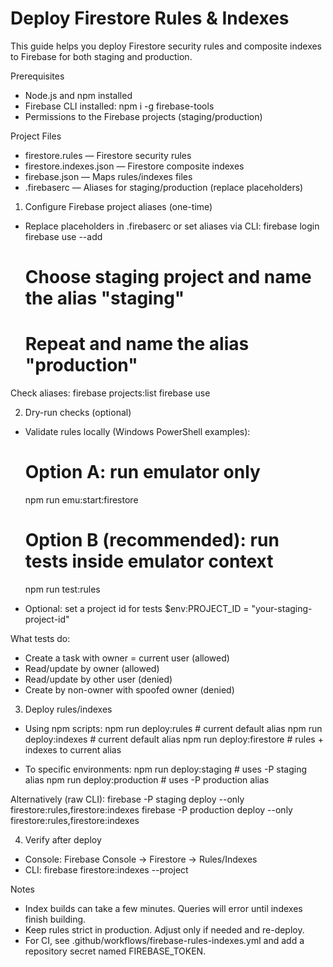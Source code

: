 # Deploy Firestore Rules & Indexes

This guide helps you deploy Firestore security rules and composite indexes to Firebase for both staging and production.

Prerequisites
- Node.js and npm installed
- Firebase CLI installed: npm i -g firebase-tools
- Permissions to the Firebase projects (staging/production)

Project Files
- firestore.rules — Firestore security rules
- firestore.indexes.json — Firestore composite indexes
- firebase.json — Maps rules/indexes files
- .firebaserc — Aliases for staging/production (replace placeholders)

1) Configure Firebase project aliases (one-time)
- Replace placeholders in .firebaserc or set aliases via CLI:
  firebase login
  firebase use --add
  # Choose staging project and name the alias "staging"
  # Repeat and name the alias "production"

Check aliases:
  firebase projects:list
  firebase use

2) Dry-run checks (optional)
- Validate rules locally (Windows PowerShell examples):
  # Option A: run emulator only
  npm run emu:start:firestore
  # Option B (recommended): run tests inside emulator context
  npm run test:rules

- Optional: set a project id for tests
  $env:PROJECT_ID = "your-staging-project-id"

What tests do:
- Create a task with owner = current user (allowed)
- Read/update by owner (allowed)
- Read/update by other user (denied)
- Create by non-owner with spoofed owner (denied)

3) Deploy rules/indexes
- Using npm scripts:
  npm run deploy:rules          # current default alias
  npm run deploy:indexes        # current default alias
  npm run deploy:firestore      # rules + indexes to current alias

- To specific environments:
  npm run deploy:staging        # uses -P staging alias
  npm run deploy:production     # uses -P production alias

Alternatively (raw CLI):
  firebase -P staging deploy --only firestore:rules,firestore:indexes
  firebase -P production deploy --only firestore:rules,firestore:indexes

4) Verify after deploy
- Console: Firebase Console → Firestore → Rules/Indexes
- CLI: firebase firestore:indexes --project <project-id>

Notes
- Index builds can take a few minutes. Queries will error until indexes finish building.
- Keep rules strict in production. Adjust only if needed and re-deploy.
- For CI, see .github/workflows/firebase-rules-indexes.yml and add a repository secret named FIREBASE_TOKEN.
